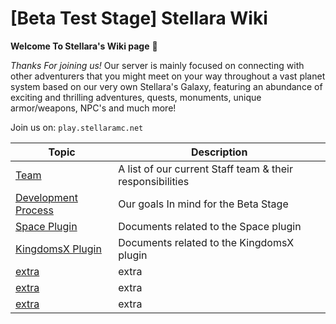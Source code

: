 # [Beta Test Stage] Stellara Wiki


**Welcome To Stellara's Wiki page**  :wave:

*Thanks For joining us!* Our server is mainly focused on connecting with other adventurers that you might meet on your way throughout a vast planet system based on our very own Stellara's Galaxy, featuring an abundance of exciting and thrilling adventures, quests, monuments, unique armor/weapons, NPC's and much more!

Join us on: `play.stellaramc.net`

| Topic                                                 | Description                                                  |
| ----------------------------------------------------- | ------------------------------------------------------------ |
| [Team](./01-team)                                     | A list of our current Staff team & their responsibilities    |
| [Development Process](./03-development-process)       | Our goals In mind for the Beta Stage                         |
| [Space Plugin](./04-architecture)                     | Documents related to the Space plugin                        |
| [KingdomsX Plugin](./05-design-docs)                  | Documents related to the KingdomsX plugin                    |
| [extra](./06-code-review-process)                     | extra                                                        |
| [extra](./07-delivery-metrics)                        | extra                                                        |
| [extra](./08-release-and-deployment)                  | extra                                                        |

